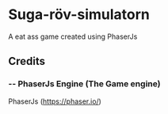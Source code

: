 # Suga-röv-simulatorn
A eat ass game created using PhaserJs



## Credits

### -- PhaserJs Engine (The Game engine)
PhaserJs
(https://phaser.io/)
